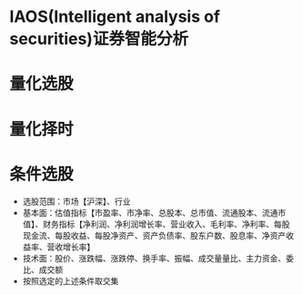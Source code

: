 # IAOS(Intelligent analysis of securities)证券智能分析
# 量化选股
# 量化择时
# 条件选股
- 选股范围：市场【沪深】、行业
- 基本面：估值指标【市盈率、市净率、总股本、总市值、流通股本、流通市值】、财务指标【净利润、净利润增长率、营业收入、毛利率、净利率、每股现金流、每股收益、每股净资产、资产负债率、股东户数、股息率、净资产收益率、营收增长率】
- 技术面：股价、涨跌幅、涨跌停、换手率、振幅、成交量量比、主力资金、委比、成交额
- 按照选定的上述条件取交集
